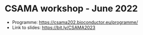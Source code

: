 # CSAMA workshop - June 2022

- Programme: https://csama202.bioconductor.eu/programme/
- Link to slides: https://bit.ly/CSAMA2023

